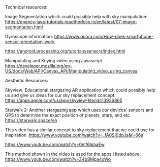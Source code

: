 Technical resources:

Image Segmentation which could possibly help with sky manipulation: https://opencv-java-tutorials.readthedocs.io/en/latest/07-image-segmentation.html

Gyroscope information: https://www.quora.com/How-does-smartphone-sensor-orientation-work

https://android.processing.org/tutorials/sensors/index.html

Manipulating and Keying video using Javascript
https://developer.mozilla.org/en-US/docs/Web/API/Canvas_API/Manipulating_video_using_canvas


Aesthetic Resources:

Skyview: Educational stargazing AR application which could possibly help us and give us ideas for our sky replacement concept. https://apps.apple.com/us/app/skyview-lite/id413936865

Starwalk 2: Another stargazing app which uses our devices' sensors and GPS to determine the exact position of planets, stars, and etc. 
https://starwalk.space/en

This video has a similar concept to sky replacement that we could use for inspiration. https://www.youtube.com/watch?v=_fA0SI0dpJs&t=66s

https://www.youtube.com/watch?v=0nlf6lpbaEw

This method shown in the video is used for the apps I listed above: https://www.youtube.com/watch?v=Z4bBMpa4xWo